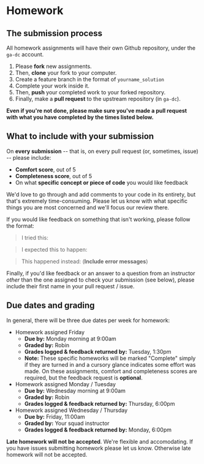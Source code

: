# Homework

## The submission process

All homework assignments will have their own Github repository, under the `ga-dc` account.

1. Please **fork** new assignments.
2. Then, **clone** your fork to your computer.
3. Create a feature branch in the format of `yourname_solution`
4. Complete your work inside it.
5. Then, **push** your completed work to your forked repository.
6. Finally, make a **pull request** to the upstream repository (in `ga-dc`).

**Even if you're not done, please make sure you've made a pull request with what you have completed by the times listed below.**

## What to include with your submission

On **every submission** -- that is, on every pull request (or, sometimes, issue) -- please include:
- **Comfort score**, out of 5
- **Completeness score**, out of 5
- On what **specific concept or piece of code** you would like feedback

We'd love to go through and add comments to your code in its entirety, but that's extremely time-consuming. Please let us know with what specific things you are most concerned and we'll focus our review there.

If you would like feedback on something that isn't working, please follow the format:

>I tried this:

>I expected this to happen:

>This happened instead: (**Include error messages**)


Finally, if you'd like feedback or an answer to a question from an instructor *other* than the one assigned to check your submission (see below), please include their first name in your pull request / issue.

## Due dates and grading

In general, there will be three due dates per week for homework:

- Homework assigned Friday
  - **Due by:** Monday morning at 9:00am
  - **Graded by:** Robin
  - **Grades logged & feedback returned by:** Tuesday, 1:30pm
  - **Note:** These specific homeworks will be marked "Complete" simply if they are turned in and a cursory glance indicates some effort was made. On these assignments, comfort and completeness scores are required, but the feedback request is **optional**.
- Homework assigned Monday / Tuesday
  - **Due by:** Wednesday morning at 9:00am
  - **Graded by:** Robin
  - **Grades logged & feedback returned by:** Thursday, 6:00pm
- Homework assigned Wednesday / Thursday
  - **Due by:** Friday, 11:00am
  - **Graded by:** Your squad instructor
  - **Grades logged & feedback returned by:** Monday, 6:00pm

**Late homework will not be accepted**. We're flexible and accomodating. If you have issues submitting homework
please let us know. Otherwise late homework will not be accepted.
